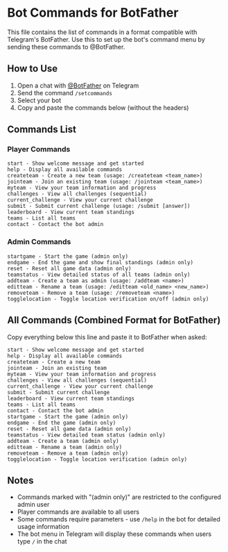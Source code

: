 # Bot Commands for BotFather

This file contains the list of commands in a format compatible with Telegram's BotFather.
Use this to set up the bot's command menu by sending these commands to @BotFather.

## How to Use

1. Open a chat with [@BotFather](https://t.me/botfather) on Telegram
2. Send the command `/setcommands`
3. Select your bot
4. Copy and paste the commands below (without the headers)

## Commands List

### Player Commands
```
start - Show welcome message and get started
help - Display all available commands
createteam - Create a new team (usage: /createteam <team_name>)
jointeam - Join an existing team (usage: /jointeam <team_name>)
myteam - View your team information and progress
challenges - View all challenges (sequential)
current_challenge - View your current challenge
submit - Submit current challenge (usage: /submit [answer])
leaderboard - View current team standings
teams - List all teams
contact - Contact the bot admin
```

### Admin Commands
```
startgame - Start the game (admin only)
endgame - End the game and show final standings (admin only)
reset - Reset all game data (admin only)
teamstatus - View detailed status of all teams (admin only)
addteam - Create a team as admin (usage: /addteam <name>)
editteam - Rename a team (usage: /editteam <old_name> <new_name>)
removeteam - Remove a team (usage: /removeteam <name>)
togglelocation - Toggle location verification on/off (admin only)
```

## All Commands (Combined Format for BotFather)

Copy everything below this line and paste it to BotFather when asked:

```
start - Show welcome message and get started
help - Display all available commands
createteam - Create a new team
jointeam - Join an existing team
myteam - View your team information and progress
challenges - View all challenges (sequential)
current_challenge - View your current challenge
submit - Submit current challenge
leaderboard - View current team standings
teams - List all teams
contact - Contact the bot admin
startgame - Start the game (admin only)
endgame - End the game (admin only)
reset - Reset all game data (admin only)
teamstatus - View detailed team status (admin only)
addteam - Create a team (admin only)
editteam - Rename a team (admin only)
removeteam - Remove a team (admin only)
togglelocation - Toggle location verification (admin only)
```

## Notes

- Commands marked with "(admin only)" are restricted to the configured admin user
- Player commands are available to all users
- Some commands require parameters - use `/help` in the bot for detailed usage information
- The bot menu in Telegram will display these commands when users type `/` in the chat
